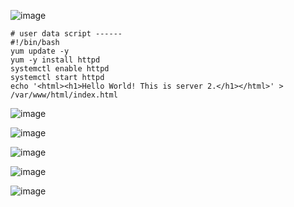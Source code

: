 
![image](https://github.com/Fx2048/COMU_REDES/assets/131219987/1b0d7f03-b721-4cb7-ab28-face88dbdaf0)
`````
# user data script ------
#!/bin/bash
yum update -y
yum -y install httpd
systemctl enable httpd
systemctl start httpd
echo '<html><h1>Hello World! This is server 2.</h1></html>' > /var/www/html/index.html
`````
![image](https://github.com/Fx2048/COMU_REDES/assets/131219987/4dbb20fe-7161-48d1-9f58-d1c52fab9553)


![image](https://github.com/Fx2048/COMU_REDES/assets/131219987/25463264-7968-460f-b02d-8832b7526c2f)

![image](https://github.com/Fx2048/COMU_REDES/assets/131219987/240b9411-649e-4530-bceb-0f9aa42915e8)

![image](https://github.com/Fx2048/COMU_REDES/assets/131219987/4841e342-8141-43cb-8af3-3686765afeee)


![image](https://github.com/Fx2048/COMU_REDES/assets/131219987/b6d7cab7-525c-40cd-9649-e8c9a310d581)
